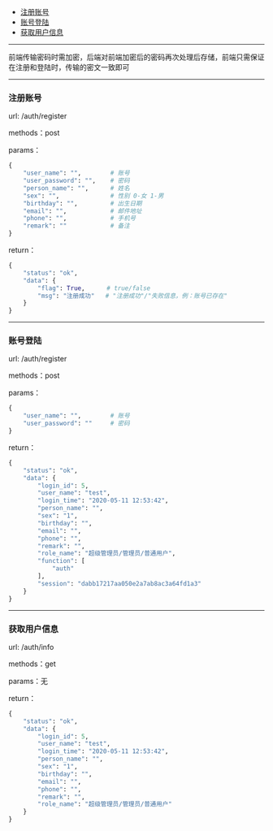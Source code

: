 + [注册账号](#注册账号)
+ [账号登陆](#账号登陆)
+ [获取用户信息](#获取用户信息)

___
前端传输密码时需加密，后端对前端加密后的密码再次处理后存储，前端只需保证在注册和登陆时，传输的密文一致即可
___
### 注册账号

url: /auth/register

methods：post

params：
```python
{
    "user_name": "",        # 账号
    "user_password": "",    # 密码
    "person_name": "",      # 姓名
    "sex": "",              # 性别 0-女 1-男
    "birthday": "",         # 出生日期
    "email": "",            # 邮件地址
    "phone": "",            # 手机号
    "remark": ""            # 备注
}
```

return：
```python
{
    "status": "ok",
    "data": {
        "flag": True,      # true/false
        "msg": "注册成功"   # "注册成功"/"失败信息，例：账号已存在"
    }
}
```

___
### 账号登陆

url: /auth/register

methods：post

params：
```python
{
    "user_name": "",        # 账号
    "user_password": ""     # 密码
}
```

return：
```python
{
    "status": "ok",
    "data": {
        "login_id": 5,
        "user_name": "test",
        "login_time": "2020-05-11 12:53:42",
        "person_name": "",
        "sex": "1",
        "birthday": "",
        "email": "",
        "phone": "",
        "remark": "",
        "role_name": "超级管理员/管理员/普通用户",
        "function": [
            "auth"
        ],
        "session": "dabb17217aa050e2a7ab8ac3a64fd1a3"
    }
}
```


___
### 获取用户信息

url: /auth/info

methods：get

params：无

return：
```python
{
    "status": "ok",
    "data": {
        "login_id": 5,
        "user_name": "test",
        "login_time": "2020-05-11 12:53:42",
        "person_name": "",
        "sex": "1",
        "birthday": "",
        "email": "",
        "phone": "",
        "remark": "",
        "role_name": "超级管理员/管理员/普通用户"
    }
}
```
